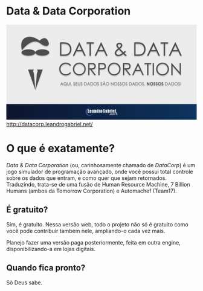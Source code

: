 # Data & Data Corporation
![logo](gitHubCard.png)
http://datacorp.leandrogabriel.net/

# O que é exatamente?
*Data & Data Corporation* (ou, carinhosamente chamado de *DataCorp*) é um jogo simulador de programação avançado, onde você possui total controle sobre os dados que entram, e como quer que sejam retornados. Traduzindo, trata-se de uma fusão de Human Resource Machine, 7 Billion Humans (ambos da Tomorrow Corporation) e Automachef (Team17).

## É gratuito?

Sim, é gratuito. Nessa versão web, todo o projeto não só é gratuito como você pode contribuir também nele, ampliando-o cada vez mais.

Planejo fazer uma versão paga posteriormente, feita em outra engine, disponibilizando-a em lojas digitais.

## Quando fica pronto?

Só Deus sabe.